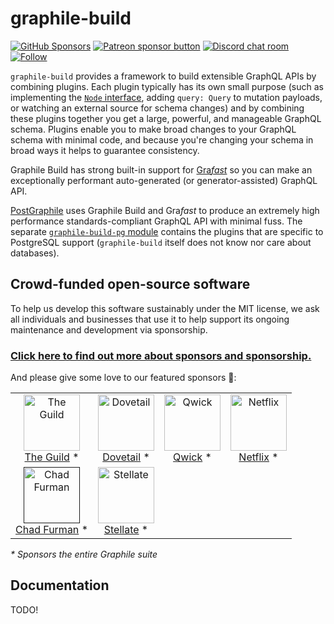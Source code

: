 # graphile-build

[![GitHub Sponsors](https://img.shields.io/github/sponsors/benjie?color=ff69b4&label=github%20sponsors)](https://github.com/sponsors/benjie)
[![Patreon sponsor button](https://img.shields.io/badge/sponsor-via%20Patreon-orange.svg)](https://patreon.com/benjie)
[![Discord chat room](https://img.shields.io/discord/489127045289476126.svg)](http://discord.gg/graphile)
[![Follow](https://img.shields.io/badge/twitter-@GraphileHQ-blue.svg)](https://twitter.com/GraphileHQ)

`graphile-build` provides a framework to build extensible GraphQL APIs by
combining plugins. Each plugin typically has its own small purpose (such as
implementing the [`Node` interface][global-object-identification], adding
`query: Query` to mutation payloads, or watching an external source for schema
changes) and by combining these plugins together you get a large, powerful, and
manageable GraphQL schema. Plugins enable you to make broad changes to your
GraphQL schema with minimal code, and because you're changing your schema in
broad ways it helps to guarantee consistency.

Graphile Build has strong built-in support for [Gra*fast*](https://grafast.org)
so you can make an exceptionally performant auto-generated (or
generator-assisted) GraphQL API.

[PostGraphile](https://github.com/graphile/postgraphile) uses Graphile Build and
Gra*fast* to produce an extremely high performance standards-compliant GraphQL
API with minimal fuss. The separate
[`graphile-build-pg` module](../graphile-build-pg/README.md) contains the
plugins that are specific to PostgreSQL support (`graphile-build` itself does
not know nor care about databases).

<!-- SPONSORS_BEGIN -->

## Crowd-funded open-source software

To help us develop this software sustainably under the MIT license, we ask all
individuals and businesses that use it to help support its ongoing maintenance
and development via sponsorship.

### [Click here to find out more about sponsors and sponsorship.](https://www.graphile.org/sponsor/)

And please give some love to our featured sponsors 🤩:

<table><tr>
<td align="center"><a href="https://www.the-guild.dev/"><img src="https://graphile.org/images/sponsors/theguild.png" width="90" height="90" alt="The Guild" /><br />The Guild</a> *</td>
<td align="center"><a href="https://dovetailapp.com/"><img src="https://graphile.org/images/sponsors/dovetail.png" width="90" height="90" alt="Dovetail" /><br />Dovetail</a> *</td>
<td align="center"><a href="https://qwick.com/"><img src="https://graphile.org/images/sponsors/qwick.png" width="90" height="90" alt="Qwick" /><br />Qwick</a> *</td>
<td align="center"><a href="https://www.netflix.com/"><img src="https://graphile.org/images/sponsors/Netflix.png" width="90" height="90" alt="Netflix" /><br />Netflix</a> *</td>
</tr><tr>
<td align="center"><a href=""><img src="https://graphile.org/images/sponsors/chadf.png" width="90" height="90" alt="Chad Furman" /><br />Chad Furman</a> *</td>
<td align="center"><a href="https://stellate.co/"><img src="https://graphile.org/images/sponsors/Stellate.png" width="90" height="90" alt="Stellate" /><br />Stellate</a> *</td>
</tr></table>

<em>\* Sponsors the entire Graphile suite</em>

<!-- SPONSORS_END -->

## Documentation

TODO!

[global-object-identification]:
  https://relay.dev/graphql/objectidentification.htm
